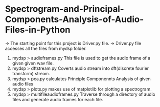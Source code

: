 # Spectrogram-and-Principal-Components-Analysis-of-Audio-Files-in-Python
-> The starting point for this project is Driver.py file.
-> Driver.py file accesses all the files from mydsp folder.
1) mydsp > audioframes.py 
   This file is used to get the audio frame of a given given wav file.
2) mydsp > dftstream.py
   Coverts audio stream into dft(discrete fourier transform) stream.
3) mydsp > pca.py
   calculates Principle Componennts Analysis of given audio files
4) mydsp > plots.py
   makes use of matplotlib for plotting a spectrogram.
5) mydsp > multifileaudioframes.py
   Traverse through a directory of audio files and generate audio frames for each file.
